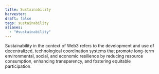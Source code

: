 ```yaml
---
title: Sustainability
harvester: 
draft: false
tags: sustainability
aliases:
  - "#sustainability"
---
```


Sustainability in the context of Web3 refers to the development and use of decentralized, technological coordination systems that promote long-term environmental, social, and economic resilience by reducing resource consumption, enhancing transparency, and fostering equitable participation.


